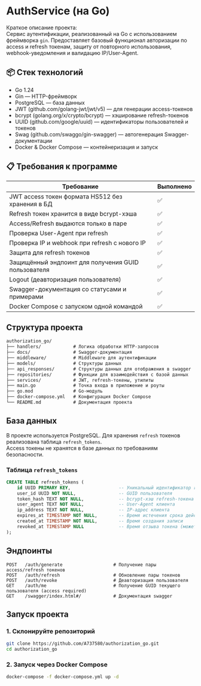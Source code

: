 # AuthService (на Go)

Краткое описание проекта:  
Сервис аутентификации, реализованный на Go с использованием фреймворка `gin`. Предоставляет базовый функционал авторизации по access и refresh токенам, защиту от повторного использования, webhook-уведомления и валидацию IP/User-Agent.

## 📦 Стек технологий

- Go 1.24
- Gin — HTTP-фреймворк
- PostgreSQL — база данных
- JWT (github.com/golang-jwt/jwt/v5) — для генерации access-токенов
- bcrypt (golang.org/x/crypto/bcrypt) — хэширование refresh-токенов
- UUID (github.com/google/uuid) — идентификаторы пользователей и токенов
- Swag (github.com/swaggo/gin-swagger) — автогенерация Swagger-документации
- Docker & Docker Compose — контейнеризация и запуск

## 📋 Требования к программе

| Требование | Выполнено |
|-----------|-----------|
| JWT access токен формата HS512 без хранения в БД | ✅ |
| Refresh токен хранится в виде bcrypt-хэша | ✅ |
| Access/Refresh выдаются только в паре | ✅ |
| Проверка User-Agent при refresh | ✅ |
| Проверка IP и webhook при refresh с нового IP | ✅ |
| Защита для refresh токенов | ✅ |
| Защищённый эндпоинт для получения GUID пользователя | ✅ |
| Logout (деавторизация пользователя) | ✅ |
| Swagger-документация со статусами и примерами | ✅ |
| Docker Compose с запуском одной командой | ✅ |

## Структура проекта
```txt
authorization_go/
├── handlers/            # Логика обработки HTTP-запросов
├── docs/                # Swagger-документация
├── middleware/          # Middleware для аутентификации 
├── models/              # Структуры данных 
├── api_responses/       # Структуры данных для отображения в swagger
├── repositories/        # Функции для взаимодействия с базой данных
├── services/            # JWT, refresh-токены, утилиты
├── main.go              # Точка входа в приложение и роуты
├── go.mod               # Go-модуль
├── docker-compose.yml   # Конфигурация Docker Compose
└── README.md            # Документация проекта
```

## База данных

В проекте используется PostgreSQL. Для хранения `refresh` токенов реализована таблица `refresh_tokens`.  
Access токены не хранятся в базе данных по требованиям безопасности.

### Таблица `refresh_tokens`

```sql
CREATE TABLE refresh_tokens (
    id UUID PRIMARY KEY,                  -- Уникальный идентификатор refresh-токена
    user_id UUID NOT NULL,                -- GUID пользователя
    token_hash TEXT NOT NULL,             -- bcrypt-хэш refresh-токена
    user_agent TEXT NOT NULL,             -- User-Agent клиента
    ip_address TEXT NOT NULL,             -- IP-адрес клиента
    expires_at TIMESTAMP NOT NULL,        -- Время истечения срока действия токена
    created_at TIMESTAMP NOT NULL,        -- Время создания записи
    revoked_at TIMESTAMP NULL             -- Время отзыва токена (может быть NULL)
);
```

## Эндпоинты

```http
POST   /auth/generate                   # Получение пары access/refresh токенов
POST   /auth/refresh                    # Обновление пары токенов
POST   /auth/revoke                     # Деавторизация пользователя
GET    /auth/me                         # Получение GUID текущего пользователя (access required)
GET    /swagger/index.html#/            # Документация swagger
```
## Запуск проекта

### 1. Склонируйте репозиторий

```bash
git clone https://github.com/A737580/authorization_go.git
cd authorization_go
```
### 2. Запуск через Docker Compose
```bash
docker-compose -f docker-compose.yml up -d
```
